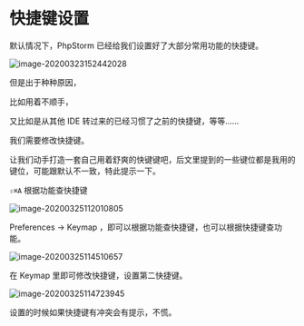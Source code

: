 # 快捷键设置

默认情况下，PhpStorm 已经给我们设置好了大部分常用功能的快捷键。

![image-20200323152442028](https://tva1.sinaimg.cn/large/00831rSTly1gd3w44ebm3j31520ra46u.jpg)



但是出于种种原因，

比如用着不顺手，

又比如是从其他 IDE 转过来的已经习惯了之前的快捷键，等等……

我们需要修改快捷键。



让我们动手打造一套自己用着舒爽的快键键吧，后文里提到的一些键位都是我用的键位，可能跟默认不一致，特此提示一下。



`⇧⌘A` 根据功能查快捷键

![image-20200325112010805](https://tva1.sinaimg.cn/large/00831rSTly1gd60a9b3dmj309y0dzdix.jpg)



Preferences -> Keymap ，即可以根据功能查快捷键，也可以根据快捷键查功能。

![image-20200325114510657](https://tva1.sinaimg.cn/large/00831rSTly1gd6109s5o7j30pt0en76w.jpg)



在 Keymap 里即可修改快捷键，设置第二快捷键。

![image-20200325114723945](https://tva1.sinaimg.cn/large/00831rSTly1gd612knpk5j30ho0a00vb.jpg)

设置的时候如果快捷键有冲突会有提示，不慌。

